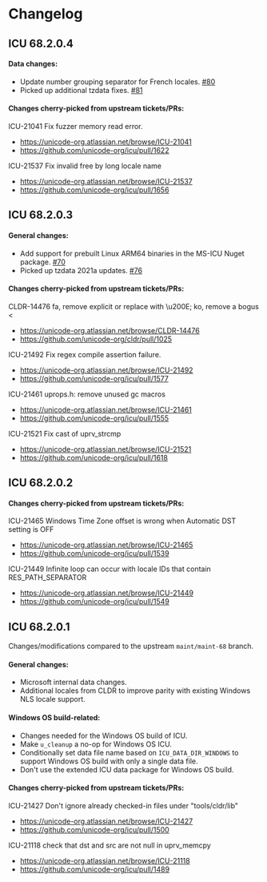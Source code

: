 # Changelog

## ICU 68.2.0.4
#### Data changes:
- Update number grouping separator for French locales. [#80](https://github.com/microsoft/icu/pull/80)
- Picked up additional tzdata fixes. [#81](https://github.com/microsoft/icu/pull/81)

#### Changes cherry-picked from upstream tickets/PRs:

ICU-21041 Fix fuzzer memory read error.
- https://unicode-org.atlassian.net/browse/ICU-21041
- https://github.com/unicode-org/icu/pull/1622

ICU-21537 Fix invalid free by long locale name
- https://unicode-org.atlassian.net/browse/ICU-21537
- https://github.com/unicode-org/icu/pull/1656

## ICU 68.2.0.3
#### General changes:
- Add support for prebuilt Linux ARM64 binaries in the MS-ICU Nuget package. [#70](https://github.com/microsoft/icu/pull/70)
- Picked up tzdata 2021a updates. [#76](https://github.com/microsoft/icu/pull/76)

#### Changes cherry-picked from upstream tickets/PRs:

CLDR-14476 fa, remove explicit <LRM> or replace with \u200E; ko, remove a bogus <
- https://unicode-org.atlassian.net/browse/CLDR-14476
- https://github.com/unicode-org/cldr/pull/1025

ICU-21492 Fix regex compile assertion failure.
- https://unicode-org.atlassian.net/browse/ICU-21492
- https://github.com/unicode-org/icu/pull/1577

ICU-21461 uprops.h: remove unused gc macros
- https://unicode-org.atlassian.net/browse/ICU-21461
- https://github.com/unicode-org/icu/pull/1555

ICU-21521 Fix cast of uprv_strcmp
- https://unicode-org.atlassian.net/browse/ICU-21521
- https://github.com/unicode-org/icu/pull/1618

## ICU 68.2.0.2
#### Changes cherry-picked from upstream tickets/PRs:

ICU-21465 Windows Time Zone offset is wrong when Automatic DST setting is OFF
- https://unicode-org.atlassian.net/browse/ICU-21465
- https://github.com/unicode-org/icu/pull/1539

ICU-21449 Infinite loop can occur with locale IDs that contain RES_PATH_SEPARATOR
- https://unicode-org.atlassian.net/browse/ICU-21449
- https://github.com/unicode-org/icu/pull/1549

## ICU 68.2.0.1

Changes/modifications compared to the upstream `maint/maint-68` branch.

#### General changes:
- Microsoft internal data changes.
- Additional locales from CLDR to improve parity with existing Windows NLS locale support.

#### Windows OS build-related:
- Changes needed for the Windows OS build of ICU.
- Make `u_cleanup` a no-op for Windows OS ICU.
- Conditionally set data file name based on `ICU_DATA_DIR_WINDOWS` to support Windows OS build with only a single data file.
- Don't use the extended ICU data package for Windows OS build.

#### Changes cherry-picked from upstream tickets/PRs:

ICU-21427 Don't ignore already checked-in files under "tools/cldr/lib"
- https://unicode-org.atlassian.net/browse/ICU-21427
- https://github.com/unicode-org/icu/pull/1500

ICU-21118 check that dst and src are not null in uprv_memcpy
- https://unicode-org.atlassian.net/browse/ICU-21118
- https://github.com/unicode-org/icu/pull/1489
